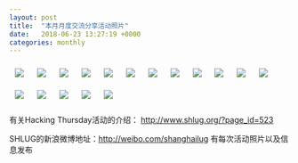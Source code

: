 ```yaml
---
layout: post
title:  "本月月度交流分享活动照片"
date:   2018-06-23 13:27:19 +0000
categories: monthly
---
```


[<img style='margin:10px;' src='/res2018/i623.monthly/i623_1444_2100+08.1920p.jpg'>](/res2018/i623.monthly/i623_1444_2100+08.JPG)
[<img style='margin:10px;' src='/res2018/i623.monthly/i623_1444_3400+08.1920p.jpg'>](/res2018/i623.monthly/i623_1444_3400+08.JPG)
[<img style='margin:10px;' src='/res2018/i623.monthly/i623_1447_1600+08.1920p.jpg'>](/res2018/i623.monthly/i623_1447_1600+08.JPG)
[<img style='margin:10px;' src='/res2018/i623.monthly/i623_1447_3500+08.1920p.jpg'>](/res2018/i623.monthly/i623_1447_3500+08.JPG)
[<img style='margin:10px;' src='/res2018/i623.monthly/i623_1457_5700+08.1920p.jpg'>](/res2018/i623.monthly/i623_1457_5700+08.JPG)
[<img style='margin:10px;' src='/res2018/i623.monthly/i623_1458_2400+08.1920p.jpg'>](/res2018/i623.monthly/i623_1458_2400+08.JPG)
[<img style='margin:10px;' src='/res2018/i623.monthly/i623_1458_5000+08.1920p.jpg'>](/res2018/i623.monthly/i623_1458_5000+08.JPG)
[<img style='margin:10px;' src='/res2018/i623.monthly/i623_1500_3900+08.1920p.jpg'>](/res2018/i623.monthly/i623_1500_3900+08.JPG)
[<img style='margin:10px;' src='/res2018/i623.monthly/i623_1501_1700+08.1920p.jpg'>](/res2018/i623.monthly/i623_1501_1700+08.JPG)
[<img style='margin:10px;' src='/res2018/i623.monthly/i623_1532_1807+08.1920p.jpg'>](/res2018/i623.monthly/i623_1532_1807+08.JPG)
[<img style='margin:10px;' src='/res2018/i623.monthly/i623_1600_1700+08.1920p.jpg'>](/res2018/i623.monthly/i623_1600_1700+08.JPG)
[<img style='margin:10px;' src='/res2018/i623.monthly/i623_1613_5710+08.1920p.jpg'>](/res2018/i623.monthly/i623_1613_5710+08.JPG)
[<img style='margin:10px;' src='/res2018/i623.monthly/i623_1614_1584+08.1920p.jpg'>](/res2018/i623.monthly/i623_1614_1584+08.JPG)
[<img style='margin:10px;' src='/res2018/i623.monthly/i623_1616_4500+08.1920p.jpg'>](/res2018/i623.monthly/i623_1616_4500+08.JPG)
[<img style='margin:10px;' src='/res2018/i623.monthly/i623_1616_5700+08.1920p.jpg'>](/res2018/i623.monthly/i623_1616_5700+08.JPG)
[<img style='margin:10px;' src='/res2018/i623.monthly/i623_1628_2200+08.1920p.jpg'>](/res2018/i623.monthly/i623_1628_2200+08.JPG)
[<img style='margin:10px;' src='/res2018/i623.monthly/i623_1706_0900+08.1920p.jpg'>](/res2018/i623.monthly/i623_1706_0900+08.JPG)

有关Hacking Thursday活动的介绍：
http://www.shlug.org/?page_id=523

SHLUG的新浪微博地址：http://weibo.com/shanghailug 有每次活动照片以及信息发布


